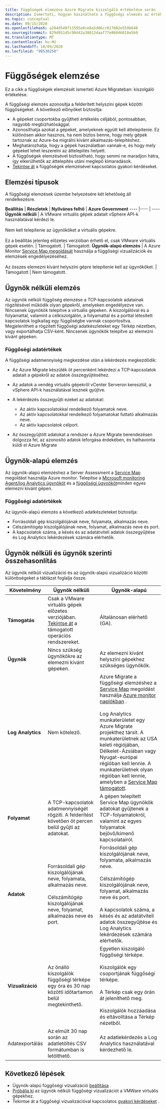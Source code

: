 ```yaml
---
title: Függőségek elemzése Azure Migrate kiszolgáló értékelése során
description: Ismerteti, hogyan használható a függőségi elemzés az értékeléshez Azure Migrate Server Assessment használatával.
ms.topic: conceptual
ms.date: 09/15/2020
ms.openlocfilehash: a284d549f13595e0ce8a5d06cc017602e559b648
ms.sourcegitcommit: 829d951d5c90442a38012daaf77e86046018e5b9
ms.translationtype: MT
ms.contentlocale: hu-HU
ms.lasthandoff: 10/09/2020
ms.locfileid: "90530250"
---
```

# <a name="dependency-analysis"></a>Függőségek elemzése

Ez a cikk a függőségek elemzését ismerteti Azure Migrateban: kiszolgáló értékelése.


A függőségi elemzés azonosítja a felderített helyszíni gépek közötti függőségeket. A következő előnyöket biztosítja: 

- A gépeket csoportokba gyűjtheti értékelés céljából, pontosabban, nagyobb megbízhatósággal.
- Azonosíthatja azokat a gépeket, amelyeknek együtt kell áttelepítenie. Ez különösen akkor hasznos, ha nem biztos benne, hogy mely gépek tartoznak az Azure-ba migrálni kívánt alkalmazás-telepítéshez.
- Meghatározhatja, hogy a gépek használatban vannak-e, és hogy mely gépeket lehet leszerelni az áttelepítés helyett.
- A függőségek elemzésével biztosítható, hogy semmi ne maradjon hátra, így elkerülhetők az áttelepítés utáni meglepő kimaradások.
- [Tekintse át](common-questions-discovery-assessment.md#what-is-dependency-visualization) a függőségek elemzésével kapcsolatos gyakori kérdéseket.


## <a name="analysis-types"></a>Elemzési típusok

A függőségi elemzések üzembe helyezésére két lehetőség áll rendelkezésre.

**Beállítás** | **Részletek** | **Nyilvános felhő** | **Azure Government**
----  |---- | ---- 
**Ügynök nélküli** | A VMware virtuális gépek adatait vSphere API-k használatával kérdezi le.<br/><br/> Nem kell telepítenie az ügynököket a virtuális gépekre.<br/><br/> Ez a beállítás jelenleg előzetes verzióban érhető el, csak VMware virtuális gépek esetén. | Támogatott. | Támogatott.
**Ügynök-alapú elemzés** | A Azure Monitor [Service Map megoldását](../azure-monitor/insights/service-map.md) használja a függőségi vizualizációk és elemzések engedélyezéséhez.<br/><br/> Az összes elemezni kívánt helyszíni gépre telepítenie kell az ügynököket. | Támogatott | Nem támogatott.


## <a name="agentless-analysis"></a>Ügynök nélküli elemzés

Az ügynök nélküli függőség elemzése a TCP-kapcsolatok adatainak rögzítésével működik olyan gépekről, amelyeken engedélyezve van. Nincsenek ügynökök telepítve a virtuális gépeken. A kiszolgálóval és a folyamattal, valamint a célkiszolgálón, a folyamattal és a porttal létesített kapcsolatok logikailag egy függőségbe vannak csoportosítva. Megjelenítheti a rögzített függőségi adatkészleteket egy Térkép nézetben, vagy exportálhatja CSV-ként. Nincsenek ügynökök telepítve az elemezni kívánt gépeken.

### <a name="dependency-data"></a>Függőségi adatértékek

A függőségi adatmennyiség megkezdése után a lekérdezés megkezdődik:

- Az Azure Migrate készülék öt percenként lekérdezi a TCP-kapcsolatok adatait a gépekről az adatok összegyűjtéséhez.
- Az adatok a vendég virtuális gépekről vCenter Serveron keresztül, a vSphere API-k használatával lesznek gyűjtve.
- A lekérdezés összegyűjti ezeket az adatokat:

    - Az aktív kapcsolatokkal rendelkező folyamatok neve.
    - Az aktív kapcsolatokkal rendelkező folyamatokat futtató alkalmazás neve.
    - Az aktív kapcsolatok célport.

- Az összegyűjtött adatokat a rendszer a Azure Migrate berendezésen dolgozza fel, az azonosító adatok leforgása érdekében, és hathavonta küldi el Azure Migrate


## <a name="agent-based-analysis"></a>Ügynök-alapú elemzés

Az ügynök-alapú elemzéshez a Server Assessment a [Service Map](../azure-monitor/insights/service-map.md) megoldást használja Azure monitor. Telepítse a [Microsoft monitoring Agent/log Analytics ügynököt](../azure-monitor/platform/agents-overview.md#log-analytics-agent) és a [függőségi ügynököt](../azure-monitor/platform/agents-overview.md#dependency-agent)minden egyes elemezni kívánt gépen.

### <a name="dependency-data"></a>Függőségi adatértékek

Az ügynök-alapú elemzés a következő adatkészleteket biztosítja:

- Forrásoldali gép kiszolgálójának neve, folyamata, alkalmazás neve.
- Célszámítógép kiszolgálójának neve, folyamat, alkalmazás neve és port.
- A kapcsolatok száma, a késés és az adatátviteli adatok összegyűjtése és Log Analytics lekérdezések számára elérhetők. 



## <a name="compare-agentless-and-agent-based"></a>Ügynök nélküli és ügynök szerinti összehasonlítás

Az ügynök nélküli vizualizáció és az ügynök-alapú vizualizáció közötti különbségeket a táblázat foglalja össze.

**Követelmény** | **Ügynök nélküli** | **Ügynök-alapú**
--- | --- | ---
**Támogatás** | Csak a VMware virtuális gépek előzetes verziójában. [Tekintse át](migrate-support-matrix-vmware.md#dependency-analysis-requirements-agentless) a támogatott operációs rendszereket. | Általánosan elérhető (GA).
**Ügynök** | Nincs szükség ügynökökre az elemezni kívánt gépeken. | Az elemezni kívánt helyszíni gépekhez szükséges ügynökök.
**Log Analytics** | Nem kötelező. | Azure Migrate a függőségi elemzéshez a [Service Map](../azure-monitor/insights/service-map.md) megoldást használja [Azure monitor naplókban](../azure-monitor/log-query/log-query-overview.md) .<br/><br/> Log Analytics munkaterületet egy Azure Migrate projekthez társít. A munkaterületnek az USA keleti régiójában, Délkelet-Ázsiában vagy Nyugat-európai régióban kell lennie. A munkaterületnek olyan régióban kell lennie, amelyben a [Service Map támogatott](../azure-monitor/insights/vminsights-configure-workspace.md#supported-regions).
**Folyamat** | A TCP-kapcsolatok adatmennyiségét rögzíti. A felderítést követően öt percen belül gyűjti az adatokat. | A gépen telepített Service Map ügynökök adatokat gyűjtenek a TCP-folyamatokról, valamint az egyes folyamatok bejövő/kimenő kapcsolatairól.
**Adatok** | Forrásoldali gép kiszolgálójának neve, folyamata, alkalmazás neve.<br/><br/> Célszámítógép kiszolgálójának neve, folyamat, alkalmazás neve és port. | Forrásoldali gép kiszolgálójának neve, folyamata, alkalmazás neve.<br/><br/> Célszámítógép kiszolgálójának neve, folyamat, alkalmazás neve és port.<br/><br/> A kapcsolatok száma, a késés és az adatátviteli adatok összegyűjtése és Log Analytics lekérdezések számára elérhetők. 
**Vizualizáció** | Az önálló kiszolgálók függőségi térképe egy óra és 30 nap közötti időtartamon belül megtekinthető. | Egyetlen kiszolgáló függőségi térképe.<br/><br/> Kiszolgálók egy csoportjának függőségi térképe.<br/><br/>  A Térkép csak egy órán át jeleníthető meg.<br/><br/> Kiszolgálók hozzáadása és eltávolítása a Térkép nézetből.
Adatexportálás | Az elmúlt 30 nap során az adatletöltés CSV formátumban is letölthető. | Az adatlekérdezés a Log Analytics használatával kérdezhető le.



## <a name="next-steps"></a>Következő lépések

- Ügynök-alapú függőségi vizualizáció [beállítása](how-to-create-group-machine-dependencies.md) .
- [Próbálja ki](how-to-create-group-machine-dependencies-agentless.md) az ügynök nélküli függőségi vizualizációt a VMWare virtuális gépekhez.
- Tekintse át a függőségi vizualizációval kapcsolatos [gyakori kérdéseket](common-questions-discovery-assessment.md#what-is-dependency-visualization) .
